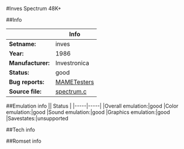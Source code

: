 #Inves Spectrum 48K+

##Info

||Info|
|-----|-----|
|**Setname:**|inves
|**Year:**|1986
|**Manufacturer:**|Investronica
|**Status:**|good
|**Bug reports:**|[MAMETesters](http://mametesters.org/view_all_set.php?type=1&temporary=y&search=spectrum.c)
|**Source file:**|[spectrum.c](https://github.com/mamedev/mame/blob/master/src/mess/drivers/spectrum.c)

##Emulation info
|| Status |
|-----|-----|
|Overall emulation:|good
|Color emulation:|good
|Sound emulation:|good
|Graphics emulation:|good
|Savestates:|unsupported

##Tech info

##Romset info

<!--- START OF EDITED COMMENT DO NOT TOUCH TEXT ABOVE-->
